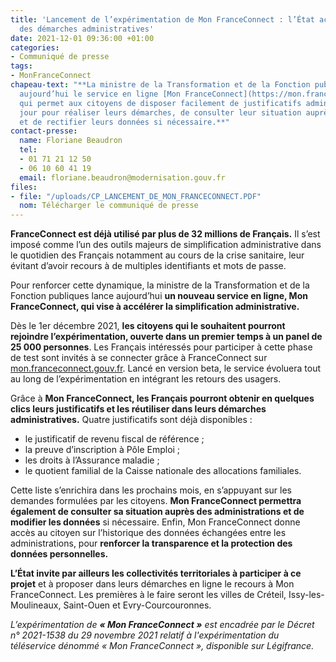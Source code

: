 ```yaml
---
title: 'Lancement de l’expérimentation de Mon FranceConnect : l’État accélère la simplification
  des démarches administratives'
date: 2021-12-01 09:36:00 +01:00
categories:
- Communiqué de presse
tags:
- MonFranceConnect
chapeau-text: "**La ministre de la Transformation et de la Fonction publiques lance
  aujourd’hui le service en ligne [Mon FranceConnect](https://mon.franceconnect.gouv.fr/),
  qui permet aux citoyens de disposer facilement de justificatifs administratifs à
  jour pour réaliser leurs démarches, de consulter leur situation auprès des administrations,
  et de rectifier leurs données si nécessaire.**"
contact-presse:
  name: Floriane Beaudron
  tel:
  - 01 71 21 12 50
  - 06 10 60 41 19
  email: floriane.beaudron@modernisation.gouv.fr
files:
- file: "/uploads/CP_LANCEMENT_DE_MON_FRANCECONNECT.PDF"
  nom: Télécharger le communiqué de presse
---
```


**FranceConnect est déjà utilisé par plus de 32 millions de Français.** Il s’est imposé comme l’un des outils majeurs de simplification administrative dans le quotidien des Français notamment au cours de la crise sanitaire, leur évitant d’avoir recours à de multiples identifiants et mots de passe.

Pour renforcer cette dynamique, la ministre de la Transformation et de la Fonction publiques lance aujourd’hui **un nouveau service en ligne, Mon FranceConnect, qui vise à accélérer la simplification administrative.**

Dès le 1er décembre 2021, **les citoyens qui le souhaitent pourront rejoindre l’expérimentation, ouverte dans un premier temps à un panel de 25 000 personnes**. Les Français intéressés pour participer à cette phase de test sont invités à se connecter grâce à FranceConnect sur [mon.franceconnect.gouv.fr](https://mon.franceconnect.gouv.fr/home). Lancé en version beta, le service évoluera tout au long de l’expérimentation en intégrant les retours des usagers.

Grâce à **Mon FranceConnect, les Français pourront obtenir en quelques clics leurs justificatifs et les réutiliser dans leurs démarches administratives.** Quatre justificatifs sont déjà disponibles :
<br>
* le justificatif de revenu fiscal de référence ;
* la preuve d’inscription à Pôle Emploi ;
* les droits à l’Assurance maladie ;
* le quotient familial de la Caisse nationale des allocations familiales.

Cette liste s’enrichira dans les prochains mois, en s’appuyant sur les demandes formulées par les citoyens. **Mon FranceConnect permettra également de consulter sa situation auprès des administrations et de modifier les données** si nécessaire. Enfin, Mon FranceConnect donne accès au citoyen sur l’historique des données échangées entre les administrations, pour **renforcer la transparence et la protection des données personnelles.**

**L’État invite par ailleurs les collectivités territoriales à participer à ce projet** et à proposer dans leurs démarches en ligne le recours à Mon FranceConnect. Les premières à le faire seront les villes de Créteil, Issy-les-Moulineaux, Saint-Ouen et Evry-Courcouronnes.

*L’expérimentation de **« Mon FranceConnect »** est encadrée par le Décret n° 2021-1538 du 29 novembre 2021 relatif à l'expérimentation du téléservice dénommé « Mon FranceConnect », disponible sur Légifrance.*